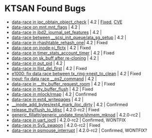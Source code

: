 KTSAN Found Bugs
================

* [data-race in ipc_obtain_object_check](https://groups.google.com/forum/#!topic/ktsan/xJQC-7sJqbk) | 4.2 | [Fixed](https://git.kernel.org/cgit/linux/kernel/git/torvalds/linux.git/commit/?id=b9a532277938798b53178d5a66af6e2915cb27cf), [CVE](https://security-tracker.debian.org/tracker/CVE-2015-7613)
* [data-race on mnt.mnt_flags](https://groups.google.com/forum/#!topic/ktsan/qrOegr4iT1I) | 4.2 |
* [data-race in jbd2_journal_set_features](https://groups.google.com/forum/#!topic/ktsan/Z3kKosmh9rQ) | 4.2 |
* [data-race between __scsi_init_queue/ata_sg_setup](https://groups.google.com/forum/#!topic/ktsan/B-DpQCmwcCA) | 4.2 |
* [data-race in rhashtable_rehash_one](https://groups.google.com/forum/#!topic/ktsan/8RfL0z-qXm4)| 4.2 | Fixed
* [data-race on inode->i_flctx](https://groups.google.com/forum/#!topic/ktsan/6sIFuuwhkIk) | 4.2 | Fixed
* [data-race in timer_stats_account_timer](https://groups.google.com/forum/#!topic/ktsan/vzvHLp3rU0A) | 4.2 | Fixed
* [data-race on sk_buff after re-cloning](https://groups.google.com/forum/#!topic/ktsan/YoU0yX2wQJU) | 4.2 |
* [data-race in put_pid](https://groups.google.com/forum/#!topic/ktsan/tXIh3nO8aP0) | 4.2 |
* [data-race in llist_del_first](https://groups.google.com/d/msg/ktsan/_-4Vce9D1Wg/3aiMeSaFAAAJ) | 4.2 | Fixed
* [e1000: fix data race between tx_ring->next_to_clean](https://groups.google.com/forum/#!topic/ktsan/x2cxkPKoqZo) | 4.2 | Fixed
* [input: fix data race __ps2_command](https://lkml.org/lkml/2015/9/7/283) | 4.2 |
* [data-race in __tty_buffer_request_room](http://www.spinics.net/lists/kernel/msg2070018.html) | 4.2 | Fixed
* [data-race in tty_buffer_flush](http://www.spinics.net/lists/kernel/msg2070036.html) | 4.2 | Fixed
* [data-race in mlock/rmap](http://www.spinics.net/lists/kernel/msg2070002.html) | 4.2 | Confirmed
* [data-race in ext4_writepages](http://www.spinics.net/lists/kernel/msg2068255.html) | 4.2 |
* [__inode_add_bytes/ext4_mark_iloc_dirty](https://lkml.org/lkml/2015/8/31/405) | 4.2 | Confirmed
* [release_tty/flush_to_ldisc](https://lkml.org/lkml/2015/8/28/386) | 4.2.0-rc2 | Fixed
* [generic_fillattr/generic_update_time/shmem_mknod](https://lkml.org/lkml/2015/8/28/400) | 4.2.0-rc2 |
* [data-race in uart_ioctl](https://lkml.org/lkml/2015/8/25/358) | 4.2.0-rc2 | Confirmed, WONTFIX
* [data-race in SyS_swapon](http://www.spinics.net/lists/linux-mm/msg92677.html) | 4.2.0-rc2 | Fixed
* [data-race in psmouse_interrupt](https://lkml.org/lkml/2015/7/22/293) | 4.2.0-rc2 | Confirmed, WONTFIX?
